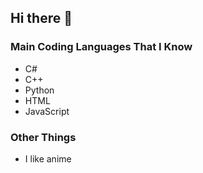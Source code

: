 ## Hi there 👋

### Main Coding Languages That I Know
- C#
- C++
- Python
- HTML
- JavaScript

### Other Things
- I like anime
